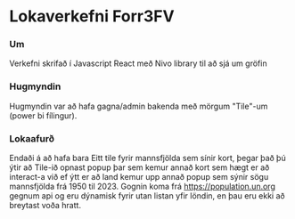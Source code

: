 # Lokaverkefni Forr3FV

### Um
Verkefni skrifað í Javascript React með Nivo library til að sjá um gröfin

### Hugmyndin
Hugmyndin var að hafa gagna/admin bakenda með mörgum "Tile"-um (power bi fílingur). 

### Lokaafurð
Endaði á að hafa bara Eitt tile fyrir mannsfjölda sem sínir kort, þegar það þú ýtir að Tile-ið opnast popup þar sem kemur annað kort sem hægt er að interact-a við ef ýtt er að land kemur upp annað popup sem sýnir sögu mannsfjölda frá 1950 til 2023. Gognin koma frá https://population.un.org gegnum api og eru dýnamisk fyrir utan listan yfir löndin, en þau eru ekki að breytast voða hratt.